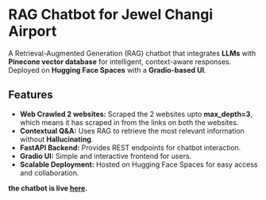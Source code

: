# RAG Chatbot for Jewel Changi Airport

A Retrieval-Augmented Generation (RAG) chatbot that integrates **LLMs** with **Pinecone vector database** for intelligent, context-aware responses. Deployed on **Hugging Face Spaces** with a **Gradio-based UI**.

## Features
- **Web Crawled 2 websites:** Scraped the 2 websites upto **max_depth=3**, which means it has scraped in from the <href> links on both the websites. 
- **Contextual Q&A:** Uses RAG to retrieve the most relevant information without **Hallucinating**.
- **FastAPI Backend:** Provides REST endpoints for chatbot interaction.
- **Gradio UI:** Simple and interactive frontend for users.
- **Scalable Deployment:** Hosted on Hugging Face Spaces for easy access and collaboration.

**the chatbot is live [here](https://akul-ai-changi-rag-chatbot.hf.space/).**

